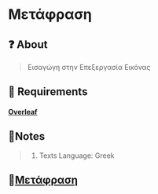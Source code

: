 # Μετάφραση 

## ❓ About
>Εισαγώγη στην Επεξεργασία Εικόνας

## 🧰 Requirements
#### [Overleaf](https://www.overleaf.com)

## 📝Notes
>1) Texts Language: Greek

## 📝[Μετάφραση](https://github.com/Fotic/Translation-Assignment-LaTeX/blob/master/Chapter_2_Translation_Assignment.pdf)
